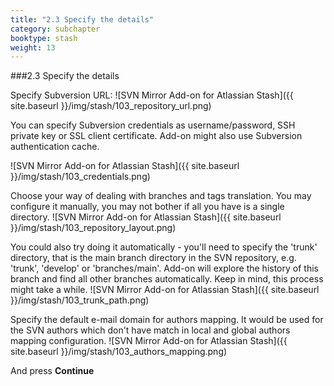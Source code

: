 ```yaml
---
title: "2.3 Specify the details"
category: subchapter
booktype: stash
weight: 13
---
```

###2.3 Specify the details

Specify Subversion URL:
![SVN Mirror Add-on for Atlassian Stash]({{ site.baseurl }}/img/stash/103_repository_url.png)

You can specify Subversion credentials as username/password, SSH private key or SSL client certificate. Add-on might also use Subversion authentication cache.

![SVN Mirror Add-on for Atlassian Stash]({{ site.baseurl }}/img/stash/103_credentials.png)

Choose your way of dealing with branches and tags translation. 
You may configure it manually, you may not bother if all you have is a single directory.
![SVN Mirror Add-on for Atlassian Stash]({{ site.baseurl }}/img/stash/103_repository_layout.png)

You could also try doing it automatically - you'll need to specify the 'trunk' directory, that is the main branch directory in the SVN repository, e.g. 'trunk', 'develop' or 'branches/main'. Add-on will explore the history of this branch and find all other branches automatically. Keep in mind, this process might take a while.
![SVN Mirror Add-on for Atlassian Stash]({{ site.baseurl }}/img/stash/103_trunk_path.png)

Specify the default e-mail domain for authors mapping.
It would be used for the SVN authors which don't have match in local and global authors mapping configuration.
![SVN Mirror Add-on for Atlassian Stash]({{ site.baseurl }}/img/stash/103_authors_mapping.png)


And press **Continue**

[](#up)